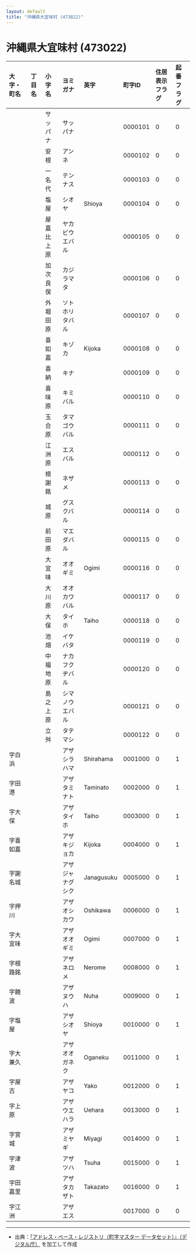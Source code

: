 ```yaml
---
layout: default
title: "沖縄県大宜味村 (473022)"
---
```


# 沖縄県大宜味村 (473022)

| 大字・町名 | 丁目名 | 小字名 | ヨミガナ | 英字 | 町字ID | 住居表示フラグ | 起番フラグ |
|:---|:---|:---|:---|:---|:---|:---|:---|
|  |  | サッパナ | サッパナ |  | 0000101 | 0 | 0 |
|  |  | 安根 | アンネ |  | 0000102 | 0 | 0 |
|  |  | 一名代 | テンナス |  | 0000103 | 0 | 0 |
|  |  | 塩屋 | シオヤ | Shioya | 0000104 | 0 | 0 |
|  |  | 屋嘉比上原 | ヤカビウエバル |  | 0000105 | 0 | 0 |
|  |  | 加次良俣 | カジラマタ |  | 0000106 | 0 | 0 |
|  |  | 外堀田原 | ソトホリタバル |  | 0000107 | 0 | 0 |
|  |  | 喜如嘉 | キゾカ | Kijoka | 0000108 | 0 | 0 |
|  |  | 喜納 | キナ |  | 0000109 | 0 | 0 |
|  |  | 喜味原 | キミバル |  | 0000110 | 0 | 0 |
|  |  | 玉合原 | タマゴウバル |  | 0000111 | 0 | 0 |
|  |  | 江洲原 | エスバル |  | 0000112 | 0 | 0 |
|  |  | 根謝銘 | ネザメ |  | 0000113 | 0 | 0 |
|  |  | 城原 | グスクバル |  | 0000114 | 0 | 0 |
|  |  | 前田原 | マエダバル |  | 0000115 | 0 | 0 |
|  |  | 大宜味 | オオギミ | Ogimi | 0000116 | 0 | 0 |
|  |  | 大川原 | オオカワバル |  | 0000117 | 0 | 0 |
|  |  | 大保 | タイホ | Taiho | 0000118 | 0 | 0 |
|  |  | 池畑 | イケバタ |  | 0000119 | 0 | 0 |
|  |  | 中福地原 | ナカフクヂバル |  | 0000120 | 0 | 0 |
|  |  | 島之上原 | シマノウエバル |  | 0000121 | 0 | 0 |
|  |  | 立舛 | タテマシ |  | 0000122 | 0 | 0 |
| 字白浜 |  |  | アザシラハマ | Shirahama | 0001000 | 0 | 1 |
| 字田港 |  |  | アザタミナト | Taminato | 0002000 | 0 | 1 |
| 字大保 |  |  | アザタイホ | Taiho | 0003000 | 0 | 1 |
| 字喜如嘉 |  |  | アザキジョカ | Kijoka | 0004000 | 0 | 1 |
| 字謝名城 |  |  | アザジャナグシク | Janagusuku | 0005000 | 0 | 1 |
| 字押川 |  |  | アザオシカワ | Oshikawa | 0006000 | 0 | 1 |
| 字大宜味 |  |  | アザオオギミ | Ogimi | 0007000 | 0 | 1 |
| 字根路銘 |  |  | アザネロメ | Nerome | 0008000 | 0 | 1 |
| 字饒波 |  |  | アザヌウハ | Nuha | 0009000 | 0 | 1 |
| 字塩屋 |  |  | アザシオヤ | Shioya | 0010000 | 0 | 1 |
| 字大兼久 |  |  | アザオオガネク | Oganeku | 0011000 | 0 | 1 |
| 字屋古 |  |  | アザヤコ | Yako | 0012000 | 0 | 1 |
| 字上原 |  |  | アザウエハラ | Uehara | 0013000 | 0 | 1 |
| 字宮城 |  |  | アザミヤギ | Miyagi | 0014000 | 0 | 1 |
| 字津波 |  |  | アザツハ | Tsuha | 0015000 | 0 | 1 |
| 字田嘉里 |  |  | アザタカザト | Takazato | 0016000 | 0 | 1 |
| 字江洲 |  |  | アザエス |  | 0017000 | 0 | 0 |

---

- 出典：[「アドレス・ベース・レジストリ（町字マスター データセット）』（デジタル庁）](https://www.digital.go.jp/policies/base_registry_address/) を加工して作成